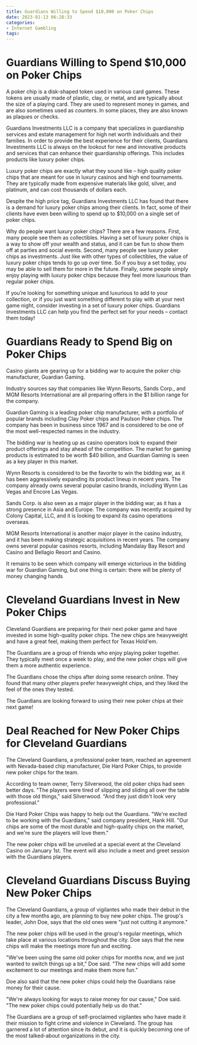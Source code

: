 ```yaml
---
title: Guardians Willing to Spend $10,000 on Poker Chips
date: 2023-01-13 06:28:33
categories:
- Internet Gambling
tags:
---
```



#  Guardians Willing to Spend $10,000 on Poker Chips

A poker chip is a disk-shaped token used in various card games. These tokens are usually made of plastic, clay, or metal, and are typically about the size of a playing card. They are used to represent money in games, and are also sometimes used as counters. In some places, they are also known as plaques or checks.

Guardians Investments LLC is a company that specializes in guardianship services and estate management for high net worth individuals and their families. In order to provide the best experience for their clients, Guardians Investments LLC is always on the lookout for new and innovative products and services that can enhance their guardianship offerings. This includes products like luxury poker chips.

Luxury poker chips are exactly what they sound like – high quality poker chips that are meant for use in luxury casinos and high end tournaments. They are typically made from expensive materials like gold, silver, and platinum, and can cost thousands of dollars each.

Despite the high price tag, Guardians Investments LLC has found that there is a demand for luxury poker chips among their clients. In fact, some of their clients have even been willing to spend up to $10,000 on a single set of poker chips.

Why do people want luxury poker chips? There are a few reasons. First, many people see them as collectibles. Having a set of luxury poker chips is a way to show off your wealth and status, and it can be fun to show them off at parties and social events. Second, many people see luxury poker chips as investments. Just like with other types of collectibles, the value of luxury poker chips tends to go up over time. So if you buy a set today, you may be able to sell them for more in the future. Finally, some people simply enjoy playing with luxury poker chips because they feel more luxurious than regular poker chips.

If you’re looking for something unique and luxurious to add to your collection, or if you just want something different to play with at your next game night, consider investing in a set of luxury poker chips. Guardians Investments LLC can help you find the perfect set for your needs – contact them today!

#  Guardians Ready to Spend Big on Poker Chips

 Casino giants are gearing up for a bidding war to acquire the poker chip manufacturer, Guardian Gaming.

Industry sources say that companies like Wynn Resorts, Sands Corp., and MGM Resorts International are all preparing offers in the $1 billion range for the company.

Guardian Gaming is a leading poker chip manufacturer, with a portfolio of popular brands including Clay Poker chips and Paulson Poker chips. The company has been in business since 1967 and is considered to be one of the most well-respected names in the industry.

The bidding war is heating up as casino operators look to expand their product offerings and stay ahead of the competition. The market for gaming products is estimated to be worth $40 billion, and Guardian Gaming is seen as a key player in this market.

Wynn Resorts is considered to be the favorite to win the bidding war, as it has been aggressively expanding its product lineup in recent years. The company already owns several popular casino brands, including Wynn Las Vegas and Encore Las Vegas.

Sands Corp. is also seen as a major player in the bidding war, as it has a strong presence in Asia and Europe. The company was recently acquired by Colony Capital, LLC, and it is looking to expand its casino operations overseas.

MGM Resorts International is another major player in the casino industry, and it has been making strategic acquisitions in recent years. The company owns several popular casinos resorts, including Mandalay Bay Resort and Casino and Bellagio Resort and Casino.

It remains to be seen which company will emerge victorious in the bidding war for Guardian Gaming, but one thing is certain: there will be plenty of money changing hands

#  Cleveland Guardians Invest in New Poker Chips

Cleveland Guardians are preparing for their next poker game and have invested in some high-quality poker chips. The new chips are heavyweight and have a great feel, making them perfect for Texas Hold'em.

The Guardians are a group of friends who enjoy playing poker together. They typically meet once a week to play, and the new poker chips will give them a more authentic experience.

The Guardians chose the chips after doing some research online. They found that many other players prefer heavyweight chips, and they liked the feel of the ones they tested.

The Guardians are looking forward to using their new poker chips at their next game!

#  Deal Reached for New Poker Chips for Cleveland Guardians

The Cleveland Guardians, a professional poker team, reached an agreement with Nevada-based chip manufacturer, Die Hard Poker Chips, to provide new poker chips for the team.

According to team owner, Terry Silverwood, the old poker chips had seen better days. "The players were tired of slipping and sliding all over the table with those old things," said Silverwood. "And they just didn't look very professional."

Die Hard Poker Chips was happy to help out the Guardians. "We're excited to be working with the Guardians," said company president, Hank Hill. "Our chips are some of the most durable and high-quality chips on the market, and we're sure the players will love them."

The new poker chips will be unveiled at a special event at the Cleveland Casino on January 1st. The event will also include a meet and greet session with the Guardians players.

#  Cleveland Guardians Discuss Buying New Poker Chips

The Cleveland Guardians, a group of vigilantes who made their debut in the city a few months ago, are planning to buy new poker chips. The group's leader, John Doe, says that the old ones were "just not cutting it anymore."

The new poker chips will be used in the group's regular meetings, which take place at various locations throughout the city. Doe says that the new chips will make the meetings more fun and exciting.

"We've been using the same old poker chips for months now, and we just wanted to switch things up a bit," Doe said. "The new chips will add some excitement to our meetings and make them more fun."

Doe also said that the new poker chips could help the Guardians raise money for their cause.

"We're always looking for ways to raise money for our cause," Doe said. "The new poker chips could potentially help us do that."

The Guardians are a group of self-proclaimed vigilantes who have made it their mission to fight crime and violence in Cleveland. The group has garnered a lot of attention since its debut, and it is quickly becoming one of the most talked-about organizations in the city.